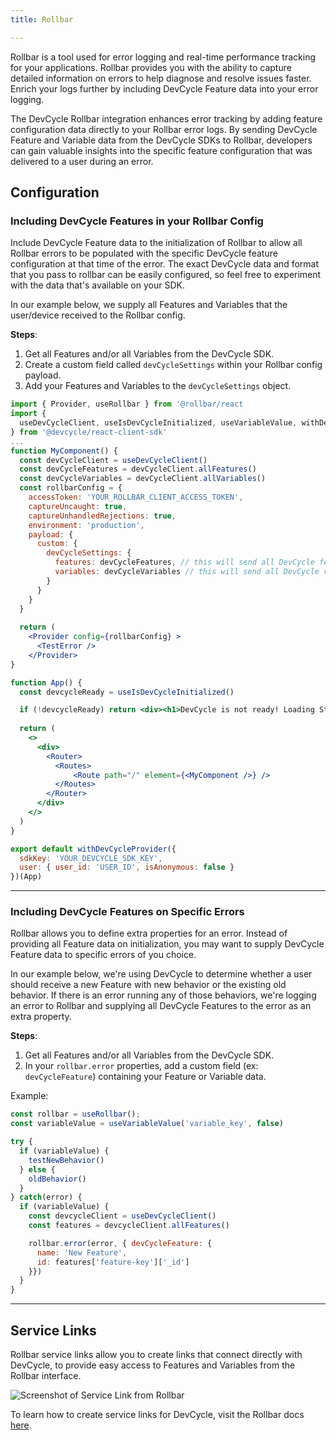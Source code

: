 ```yaml
---
title: Rollbar

---
```


Rollbar is a tool used for error logging and real-time performance tracking for your applications. Rollbar provides you with the ability to capture detailed information on errors to help diagnose and resolve issues faster. Enrich your logs further by including DevCycle Feature data into your error logging.

The DevCycle Rollbar integration enhances error tracking by adding feature configuration data directly to your Rollbar error logs. By sending DevCycle Feature and Variable data from the DevCycle SDKs to Rollbar, developers can gain valuable insights into the specific feature configuration that was delivered to a user during an error.

## Configuration

### Including DevCycle Features in your Rollbar Config

Include DevCycle Feature data to the initialization of Rollbar to allow all Rollbar errors to be populated with the specific DevCycle feature configuration at that time of the error. The exact DevCycle data and format that you pass to rollbar can be easily configured, so feel free to experiment with the data that's available on your SDK.

In our example below, we supply all Features and Variables that the user/device received to the Rollbar config.

**Steps**:
1. Get all Features and/or all Variables from the DevCycle SDK.
2. Create a custom field called `devCycleSettings` within your Rollbar config payload.
3. Add your Features and Variables to the `devCycleSettings` object.

```jsx
import { Provider, useRollbar } from '@rollbar/react
import { 
  useDevCycleClient, useIsDevCycleInitialized, useVariableValue, withDevCycleProvider 
} from '@devcycle/react-client-sdk'
...
function MyComponent() {
  const devCycleClient = useDevCycleClient()
  const devCycleFeatures = devCycleClient.allFeatures()
  const devCycleVariables = devCycleClient.allVariables()
  const rollbarConfig = {
    accessToken: 'YOUR_ROLLBAR_CLIENT_ACCESS_TOKEN',
    captureUncaught: true,
    captureUnhandledRejections: true,
    environment: 'production',
    payload: {
      custom: {
        devCycleSettings: {
          features: devCycleFeatures, // this will send all DevCycle features in the error payload to Rollbar
          variables: devCycleVariables // this will send all DevCycle variables in the error payload to Rollbar
        }
      }
    }
  }
  
  return (
    <Provider config={rollbarConfig} >
      <TestError />
    </Provider>
}

function App() {
  const devcycleReady = useIsDevCycleInitialized()

  if (!devcycleReady) return <div><h1>DevCycle is not ready! Loading State...</h1></div>
  
  return (
    <>
      <div>
        <Router>
          <Routes>
              <Route path="/" element={<MyComponent />} />
          </Routes>
        </Router>
      </div>
    </>
  )
}

export default withDevCycleProvider({
  sdkKey: 'YOUR_DEVCYCLE_SDK_KEY', 
  user: { user_id: 'USER_ID', isAnonymous: false } 
})(App)

```

---

### Including DevCycle Features on Specific Errors

Rollbar allows you to define extra properties for an error. Instead of providing all Feature data on initialization, you may want to supply DevCycle Feature data to specific errors of you choice. 

In our example below, we're using DevCycle to determine whether a user should receive a new Feature with new behavior or the existing old behavior. If there is an error running any of those behaviors, we're logging an error to Rollbar and supplying all DevCycle Features to the error as an extra property.

**Steps**:
1. Get all Features and/or all Variables from the DevCycle SDK.
2. In your `rollbar.error` properties, add a custom field (ex: `devCycleFeature`) containing your Feature or Variable data.

Example:
```jsx
const rollbar = useRollbar();
const variableValue = useVariableValue('variable_key', false)

try {
  if (variableValue) {
    testNewBehavior()
  } else {
    oldBehavior()
  }
} catch(error) {
  if (variableValue) {
    const devcycleClient = useDevCycleClient()
    const features = devcycleClient.allFeatures()

    rollbar.error(error, { devCycleFeature: { 
      name: 'New Feature',
      id: features['feature-key']['_id']
    }})
  }
}

```

---

## Service Links

Rollbar service links allow you to create links that connect directly with DevCycle, to provide easy access to Features and Variables from the Rollbar interface.

![Screenshot of Service Link from Rollbar](/integrations/rollbar-service-link.png)

To learn how to create service links for DevCycle, visit the Rollbar docs [here](https://docs.rollbar.com/docs/service-links#devcycle).